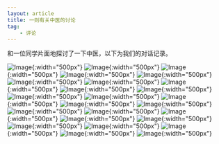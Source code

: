 ```yaml
---
layout: article
title: 一则有关中医的讨论
tag:
    - 评论
---
```


和一位同学片面地探讨了一下中医，以下为我们的对话记录。

<!--more-->

![Image](/assets/images/tcm/tcm_01_compressed.jpg){:width="500px"}
![Image](/assets/images/tcm/tcm_02_compressed.jpg){:width="500px"}
![Image](/assets/images/tcm/tcm_03_compressed.jpg){:width="500px"}
![Image](/assets/images/tcm/tcm_04_compressed.jpg){:width="500px"}
![Image](/assets/images/tcm/tcm_05_compressed.jpg){:width="500px"}
![Image](/assets/images/tcm/tcm_06_compressed.jpg){:width="500px"}
![Image](/assets/images/tcm/tcm_07_compressed.jpg){:width="500px"}
![Image](/assets/images/tcm/tcm_08_compressed.jpg){:width="500px"}
![Image](/assets/images/tcm/tcm_a_compressed.jpg){:width="500px"}
![Image](/assets/images/tcm/tcm_09_compressed.jpg){:width="500px"}
![Image](/assets/images/tcm/tcm_10_compressed.jpg){:width="500px"}
![Image](/assets/images/tcm/tcm_11_compressed.jpg){:width="500px"}
![Image](/assets/images/tcm/tcm_b_compressed.jpg){:width="500px"}
![Image](/assets/images/tcm/tcm_c_compressed.jpg){:width="500px"}
![Image](/assets/images/tcm/tcm_12_compressed.jpg){:width="500px"}
![Image](/assets/images/tcm/tcm_13_compressed.jpg){:width="500px"}
![Image](/assets/images/tcm/tcm_14_compressed.jpg){:width="500px"}
![Image](/assets/images/tcm/tcm_15_compressed.jpg){:width="500px"}
![Image](/assets/images/tcm/tcm_16_compressed.jpg){:width="500px"}
![Image](/assets/images/tcm/tcm_17_compressed.jpg){:width="500px"}
![Image](/assets/images/tcm/tcm_18_compressed.jpg){:width="500px"}
![Image](/assets/images/tcm/tcm_19_compressed.jpg){:width="500px"}
![Image](/assets/images/tcm/tcm_20_compressed.jpg){:width="500px"}
![Image](/assets/images/tcm/tcm_21_compressed.jpg){:width="500px"}
![Image](/assets/images/tcm/tcm_22_compressed.jpg){:width="500px"}